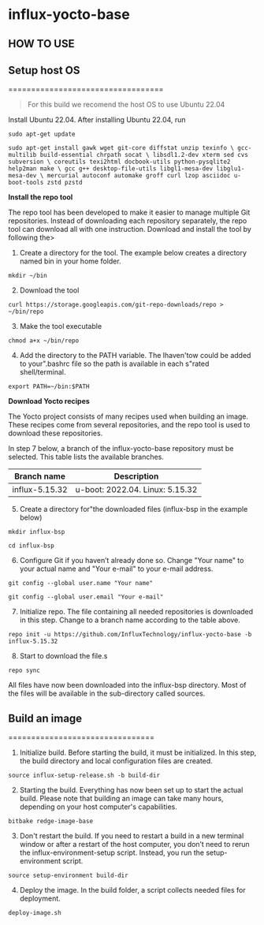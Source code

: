 # influx-yocto-base

## HOW TO USE

## Setup host OS

\==================================

> For this build we recomend the host OS to use Ubuntu 22.04

Install Ubuntu 22.04. After installing Ubuntu 22.04, run

`sudo apt-get update`

`sudo apt-get install gawk wget git-core diffstat unzip texinfo \ gcc-multilib build-essential chrpath socat \ libsdl1.2-dev xterm sed cvs subversion \ coreutils texi2html docbook-utils python-pysqlite2 help2man make \ gcc g++ desktop-file-utils libgl1-mesa-dev libglu1-mesa-dev \ mercurial autoconf automake groff curl lzop asciidoc u-boot-tools zstd pzstd`

**Install the repo tool**

The repo tool has been developed to make it easier to manage multiple Git repositories. Instead of downloading each repository separately, the repo tool can download all with one instruction. Download and install the tool by following the>

1. Create a directory for the tool. The example below creates a directory named bin in your home folder.

`mkdir ~/bin`

2. Download the tool

`curl https://storage.googleapis.com/git-repo-downloads/repo > ~/bin/repo`

3. Make the tool executable

`chmod a+x ~/bin/repo`

4. Add the directory to the PATH variable. The lhaven'tow could be added to your".bashrc file so the path is available in each s"rated shell/terminal.

`export PATH=~/bin:$PATH`

**Download Yocto recipes**

The Yocto project consists of many recipes used when building an image. These recipes come from several repositories, and the repo tool is used to download these repositories.

In step 7 below, a branch of the influx-yocto-base repository must be selected. This table lists the available branches.

| Branch name    | Description                     |
| -------------- | ------------------------------- |
| influx-5.15.32 | u-boot: 2022.04. Linux: 5.15.32 |

5. Create a directory for"the downloaded files (influx-bsp in the example below)

`mkdir influx-bsp`

`cd influx-bsp`

6. Configure Git if you haven’t already done so. Change "Your name" to your actual name and "Your e-mail" to your e-mail address.

`git config --global user.name "Your name"`

`git config --global user.email "Your e-mail"`

7. Initialize repo. The file containing all needed repositories is downloaded in this step. Change to a branch name according to the table above.

`repo init -u https://github.com/InfluxTechnology/influx-yocto-base -b influx-5.15.32`

8. Start to download the file.s

`repo sync`

All files have now been downloaded into the influx-bsp directory. Most of the files will be available in the sub-directory called sources.

## Build an image

\================================

1. Initialize build. Before starting the build, it must be initialized. In this step, the build directory and local configuration files are created.

`source influx-setup-release.sh -b build-dir`

2. Starting the build. Everything has now been set up to start the actual build. Please note that building an image can take many hours, depending on your host computer's capabilities.

`bitbake redge-image-base`

3. Don't restart the build. If you need to restart a build in a new terminal window or after a restart of the host computer, you don’t need to rerun the influx-environment-setup script. Instead, you run the setup-environment script.

`source setup-environment build-dir`

4. Deploy the image. In the build folder, a script collects needed files for deployment.

`deploy-image.sh`
